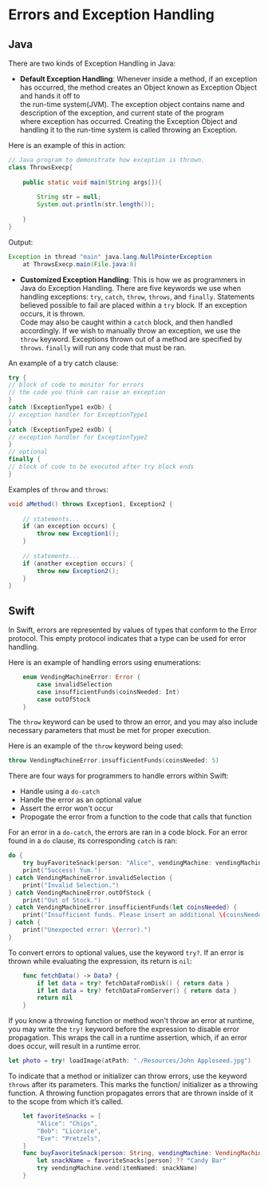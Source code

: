 # Errors and Exception Handling

## Java

There are two kinds of Exception Handling in Java:
* **Default Exception Handling**:
   Whenever inside a method, if an exception has occurred, the method creates an Object known as Exception Object and hands it off to  
   the run-time system(JVM). The exception object contains name and description of the exception, and current state of the program  
   where exception has occurred. Creating the Exception Object and handling it to the run-time system is called throwing an Exception.  

Here is an example of this in action:

```java
// Java program to demonstrate how exception is thrown.
class ThrowsExecp{
    
    public static void main(String args[]){
         
        String str = null;
        System.out.println(str.length());
         
    }
}
```

Output:

```java
Exception in thread "main" java.lang.NullPointerException
    at ThrowsExecp.main(File.java:8)
```

* **Customized Exception Handling**:
   This is how we as programmers in Java do Exception Handling. There are five keywords we use when handling exceptions: `try`, `catch`,
   `throw`, `throws`, and `finally`. Statements believed possible to fail are placed within a `try` block. If an exception occurs, it is thrown.  
Code may also be caught within a `catch` block, and then handled accordingly. If we wish to manually throw an exception, we use the `throw`
   keyword. Exceptions thrown out of a method are specified by `throws`. `finally` will run any code that must be ran.

An example of a try catch clause:
```java
try {
// block of code to monitor for errors
// the code you think can raise an exception
}
catch (ExceptionType1 exOb) {
// exception handler for ExceptionType1
}
catch (ExceptionType2 exOb) {
// exception handler for ExceptionType2
}
// optional
finally {
// block of code to be executed after try block ends
}
```

Examples of `throw` and `throws`:
```java
void aMethod() throws Exception1, Exception2 {
 
    // statements...
    if (an exception occurs) {
        throw new Exception1();
    }
 
    // statements...
    if (another exception occurs) {
        throw new Exception2();
    }
}
```

## Swift

In Swift, errors are represented by values of types that conform to the Error protocol. This empty protocol indicates that a
type can be used for error handling.

Here is an example of handling errors using enumerations:
```swift
    enum VendingMachineError: Error {
        case invalidSelection
        case insufficientFunds(coinsNeeded: Int)
        case outOfStock
    }
```
    
The `throw` keyword can be used to throw an error, and you may also include necessary parameters that must be met for proper 
execution.

Here is an example of the `throw` keyword being used: 
```swift
throw VendingMachineError.insufficientFunds(coinsNeeded: 5)
```

There are four ways for programmers to handle errors within Swift: 
  * Handle using a `do-catch`
  * Handle the error as an optional value
  * Assert the error won't occur
  * Propogate the error from a function to the code that calls that function
  
For an error in a `do-catch`, the errors are ran in a code block. For an error found in a `do` clause, its corresponding `catch`
is ran:
```swift
do {
    try buyFavoriteSnack(person: "Alice", vendingMachine: vendingMachine)
    print("Success! Yum.")
} catch VendingMachineError.invalidSelection {
    print("Invalid Selection.")
} catch VendingMachineError.outOfStock {
    print("Out of Stock.")
} catch VendingMachineError.insufficientFunds(let coinsNeeded) {
    print("Insufficient funds. Please insert an additional \(coinsNeeded) coins.")
} catch {
    print("Unexpected error: \(error).")
}
```

To convert errors to optional values, use the keyword `try?`. If an error is thrown while evaluating the expression, its return 
is `nil`:
```swift
    func fetchData() -> Data? {
        if let data = try? fetchDataFromDisk() { return data }
        if let data = try? fetchDataFromServer() { return data }
        return nil
    }
```

If you know a throwing function or method won't throw an error at runtime, you may write the `try!` keyword before the expression
to disable error propagation. This wraps the call in a runtime assertion, which, if an error does occur, will result in a 
runtime error.
```swift
let photo = try! loadImage(atPath: "./Resources/John Appleseed.jpg")
```

To indicate that a method or initializer can throw errors, use the keyword `throws` after its parameters. This marks the function/
initializer as a throwing function. A throwing function propagates errors that are thrown inside of it to the scope from which it’s
called. 

```swift
    let favoriteSnacks = [
        "Alice": "Chips",
        "Bob": "Licorice",
        "Eve": "Pretzels",
    ]
    func buyFavoriteSnack(person: String, vendingMachine: VendingMachine) throws {
        let snackName = favoriteSnacks[person] ?? "Candy Bar"
        try vendingMachine.vend(itemNamed: snackName)
    }
```


